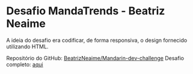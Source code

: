 # Desafio MandaTrends - Beatriz Neaime

A ideia do desafio era codificar, de forma responsiva, o design fornecido utilizando HTML.

Repositório do GitHub: [BeatrizNeaime/Mandarin-dev-challenge](https://github.com/BeatrizNeaime/Mandarin-dev-challenge)
Desafio completo: [aqui](https://mandarin-dev-challenge.vercel.app)
